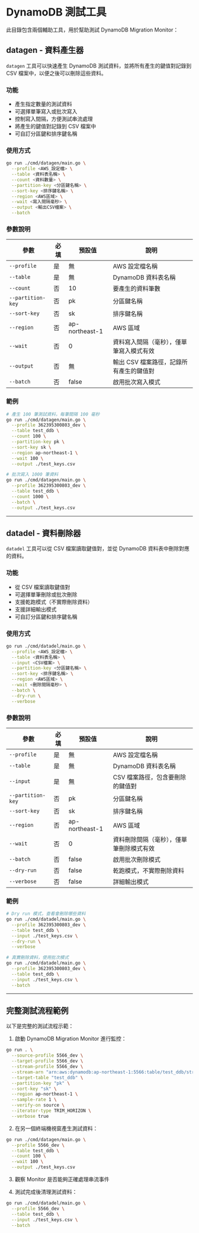 # DynamoDB 測試工具

此目錄包含兩個輔助工具，用於幫助測試 DynamoDB Migration Monitor：

## datagen - 資料產生器

`datagen` 工具可以快速產生 DynamoDB 測試資料，並將所有產生的鍵值對記錄到 CSV 檔案中，以便之後可以刪除這些資料。

### 功能

- 產生指定數量的測試資料
- 可選擇單筆寫入或批次寫入
- 控制寫入間隔，方便測試串流處理
- 將產生的鍵值對記錄到 CSV 檔案中
- 可自訂分區鍵和排序鍵名稱

### 使用方式

```bash
go run ./cmd/datagen/main.go \
  --profile <AWS_設定檔> \
  --table <資料表名稱> \
  --count <資料數量> \
  --partition-key <分區鍵名稱> \
  --sort-key <排序鍵名稱> \
  --region <AWS區域> \
  --wait <寫入間隔毫秒> \
  --output <輸出CSV檔案> \
  --batch
```

### 參數說明

| 參數 | 必填 | 預設值 | 說明 |
|------|------|--------|------|
| `--profile` | 是 | 無 | AWS 設定檔名稱 |
| `--table` | 是 | 無 | DynamoDB 資料表名稱 |
| `--count` | 否 | 10 | 要產生的資料筆數 |
| `--partition-key` | 否 | pk | 分區鍵名稱 |
| `--sort-key` | 否 | sk | 排序鍵名稱 |
| `--region` | 否 | ap-northeast-1 | AWS 區域 |
| `--wait` | 否 | 0 | 資料寫入間隔（毫秒），僅單筆寫入模式有效 |
| `--output` | 否 | 無 | 輸出 CSV 檔案路徑，記錄所有產生的鍵值對 |
| `--batch` | 否 | false | 啟用批次寫入模式 |

### 範例

```bash
# 產生 100 筆測試資料，每筆間隔 100 毫秒
go run ./cmd/datagen/main.go \
  --profile 362395300803_dev \
  --table test_ddb \
  --count 100 \
  --partition-key pk \
  --sort-key sk \
  --region ap-northeast-1 \
  --wait 100 \
  --output ./test_keys.csv

# 批次寫入 1000 筆資料
go run ./cmd/datagen/main.go \
  --profile 362395300803_dev \
  --table test_ddb \
  --count 1000 \
  --batch \
  --output ./test_keys.csv
```

---

## datadel - 資料刪除器

`datadel` 工具可以從 CSV 檔案讀取鍵值對，並從 DynamoDB 資料表中刪除對應的資料。

### 功能

- 從 CSV 檔案讀取鍵值對
- 可選擇單筆刪除或批次刪除
- 支援乾跑模式（不實際刪除資料）
- 支援詳細輸出模式
- 可自訂分區鍵和排序鍵名稱

### 使用方式

```bash
go run ./cmd/datadel/main.go \
  --profile <AWS_設定檔> \
  --table <資料表名稱> \
  --input <CSV檔案> \
  --partition-key <分區鍵名稱> \
  --sort-key <排序鍵名稱> \
  --region <AWS區域> \
  --wait <刪除間隔毫秒> \
  --batch \
  --dry-run \
  --verbose
```

### 參數說明

| 參數 | 必填 | 預設值 | 說明 |
|------|------|--------|------|
| `--profile` | 是 | 無 | AWS 設定檔名稱 |
| `--table` | 是 | 無 | DynamoDB 資料表名稱 |
| `--input` | 是 | 無 | CSV 檔案路徑，包含要刪除的鍵值對 |
| `--partition-key` | 否 | pk | 分區鍵名稱 |
| `--sort-key` | 否 | sk | 排序鍵名稱 |
| `--region` | 否 | ap-northeast-1 | AWS 區域 |
| `--wait` | 否 | 0 | 資料刪除間隔（毫秒），僅單筆刪除模式有效 |
| `--batch` | 否 | false | 啟用批次刪除模式 |
| `--dry-run` | 否 | false | 乾跑模式，不實際刪除資料 |
| `--verbose` | 否 | false | 詳細輸出模式 |

### 範例

```bash
# Dry run 模式，查看會刪除哪些資料
go run ./cmd/datadel/main.go \
  --profile 362395300803_dev \
  --table test_ddb \
  --input ./test_keys.csv \
  --dry-run \
  --verbose

# 真實刪除資料，使用批次模式
go run ./cmd/datadel/main.go \
  --profile 362395300803_dev \
  --table test_ddb \
  --input ./test_keys.csv \
  --batch
```

---

## 完整測試流程範例

以下是完整的測試流程示範：

1. 啟動 DynamoDB Migration Monitor 進行監控：

```bash
go run . \
  --source-profile 5566_dev \
  --target-profile 5566_dev \
  --stream-profile 5566_dev \
  --stream-arn "arn:aws:dynamodb:ap-northeast-1:5566:table/test_ddb/stream/2025-05-20T13:05:28.798" \
  --target-table "test_ddb" \
  --partition-key "pk" \
  --sort-key "sk" \
  --region ap-northeast-1 \
  --sample-rate 1 \
  --verify-on source \
  --iterator-type TRIM_HORIZON \
  --verbose true
```

2. 在另一個終端機視窗產生測試資料：

```bash
go run ./cmd/datagen/main.go \
  --profile 5566_dev \
  --table test_ddb \
  --count 100 \
  --wait 100 \
  --output ./test_keys.csv
```

3. 觀察 Monitor 是否能夠正確處理串流事件

4. 測試完成後清理測試資料：

```bash
go run ./cmd/datadel/main.go \
  --profile 5566_dev \
  --table test_ddb \
  --input ./test_keys.csv \
  --batch
``` 